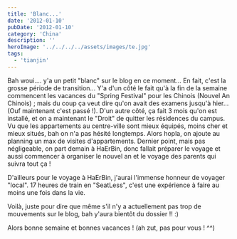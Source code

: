 ```yaml
---
title: 'Blanc...'
date: '2012-01-10'
pubDate: '2012-01-10'
category: 'China'
description: ''
heroImage: '../../../../assets/images/te.jpg'
tags:
  - 'tianjin'
---
```


Bah woui.... y'a un petit "blanc" sur le blog en ce moment... En fait, c'est la grosse période de transition... Y'a d'un côté le fait qu'à la fin de la semaine commencent les vacances du "Spring Festival" pour les Chinois (Nouvel An Chinois) ; mais du coup ça veut dire qu'on avait des examens jusqu'à hier... (Ouf maintenant c'est passé !). D'un autre côté, ça fait 3 mois qu'on est installé, et on a maintenant le "Droit" de quitter les résidences du campus. Vu que les appartements au centre-ville sont mieux équipés, moins cher et mieux situés, bah on n'a pas hésité longtemps. Alors hopla, on ajoute au planning un max de visites d'appartements. Dernier point, mais pas négligeable, on part demain à HaErBin, donc fallait préparer le voyage et aussi commencer à organiser le nouvel an et le voyage des parents qui suivra tout ça !

D'ailleurs pour le voyage à HaErBin, j'aurai l'immense honneur de voyager "local". 17 heures de train en "SeatLess", c'est une expérience à faire au moins une fois dans la vie.

Voilà, juste pour dire que même s'il n'y a actuellement pas trop de mouvements sur le blog, bah y'aura bientôt du dossier !! :)

Alors bonne semaine et bonnes vacances ! (ah zut, pas pour vous ! ^^)
